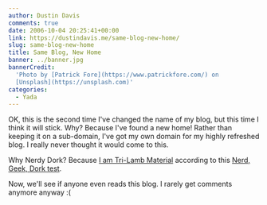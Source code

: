 ```yaml
---
author: Dustin Davis
comments: true
date: 2006-10-04 20:25:41+00:00
link: https://dustindavis.me/same-blog-new-home/
slug: same-blog-new-home
title: Same Blog, New Home
banner: ../banner.jpg
bannerCredit:
  'Photo by [Patrick Fore](https://www.patrickfore.com/) on
  [Unsplash](https://unsplash.com)'
categories:
  - Yada
---
```


OK, this is the second time I've changed the name of my blog, but this time I
think it will stick. Why? Because I've found a new home! Rather than keeping it
on a sub-domain, I've got my own domain for my highly refreshed blog. I really
never thought it would come to this.

Why Nerdy Dork? Because
[I am Tri-Lamb Material](https://dustindavis.me/im-a-nerd-and-a-dork.html)
according to this
[Nerd, Geek, Dork test](http://www.okcupid.com/tests/take?testid=9935030990046738815).

Now, we'll see if anyone even reads this blog. I rarely get comments anymore
anyway :(
